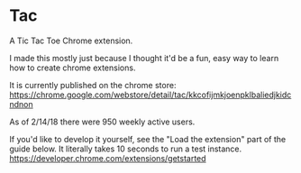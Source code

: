 # Tac
A Tic Tac Toe Chrome extension. 

I made this mostly just because I thought it'd be a fun, easy way to learn how to create chrome extensions. 

It is currently published on the chrome store: https://chrome.google.com/webstore/detail/tac/kkcofijmkjoenpklbaliedjkidcndnon

As of 2/14/18 there were 950 weekly active users.

If you'd like to develop it yourself, see the "Load the extension" part of the guide below. It literally takes 10 seconds to run a test instance.
https://developer.chrome.com/extensions/getstarted
